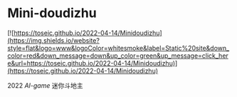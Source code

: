 # Mini-doudizhu

[![https://toseic.github.io/2022-04-14/Minidoudizhu](https://img.shields.io/website?style=flat&logo=www&logoColor=whitesmoke&label=Static%20site&down_color=red&down_message=down&up_color=green&up_message=click_here&url=https://toseic.github.io/2022-04-14/Minidoudizhu)](https://toseic.github.io/2022-04-14/Minidoudizhu)

2022 *AI-game*
迷你斗地主<br>